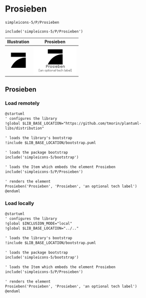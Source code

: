 # Prosieben


```text
simpleicons-5/P/Prosieben
```

```text
include('simpleicons-5/P/Prosieben')
```



| Illustration | Prosieben |
| :---: | :---: |
| ![illustration for Illustration](../../simpleicons-5/P/Prosieben.png) | ![illustration for Prosieben](../../simpleicons-5/P/Prosieben.Local.png) |




## Prosieben

### Load remotely
```plantuml
@startuml
' configures the library
!global $LIB_BASE_LOCATION="https://github.com/tmorin/plantuml-libs/distribution"

' loads the library's bootstrap
!include $LIB_BASE_LOCATION/bootstrap.puml

' loads the package bootstrap
include('simpleicons-5/bootstrap')

' loads the Item which embeds the element Prosieben
include('simpleicons-5/P/Prosieben')

' renders the element
Prosieben('Prosieben', 'Prosieben', 'an optional tech label')
@enduml
```

### Load locally
```plantuml
@startuml
' configures the library
!global $INCLUSION_MODE="local"
!global $LIB_BASE_LOCATION="../.."

' loads the library's bootstrap
!include $LIB_BASE_LOCATION/bootstrap.puml

' loads the package bootstrap
include('simpleicons-5/bootstrap')

' loads the Item which embeds the element Prosieben
include('simpleicons-5/P/Prosieben')

' renders the element
Prosieben('Prosieben', 'Prosieben', 'an optional tech label')
@enduml
```

